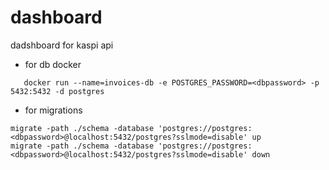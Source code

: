 # dashboard
dadshboard for kaspi api

- for db docker
````
   docker run --name=invoices-db -e POSTGRES_PASSWORD=<dbpassword> -p 5432:5432 -d postgres

````

- for migrations
````
migrate -path ./schema -database 'postgres://postgres:<dbpassword>@localhost:5432/postgres?sslmode=disable' up
migrate -path ./schema -database 'postgres://postgres:<dbpassword>@localhost:5432/postgres?sslmode=disable' down
````

